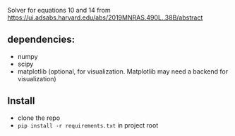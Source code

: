 Solver for equations 10 and 14 from https://ui.adsabs.harvard.edu/abs/2019MNRAS.490L..38B/abstract

## dependencies:
- numpy
- scipy
- matplotlib (optional, for visualization. Matplotlib may need a backend for visualization)

## Install
- clone the repo
- `pip install -r requirements.txt` in project root
